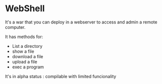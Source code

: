 # WebShell

It's a war that you can deploy in a webserver to access and admin a remote computer.

It has methods for:
- List a directory
- show a file
- download a file
- upload a file
- exec a program

It's in alpha status : compilable with limited funcionality
